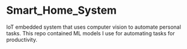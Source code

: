 # Smart_Home_System
IoT embedded system that uses computer vision to automate personal tasks. This repo contained ML models I use for automating tasks for productivity.
